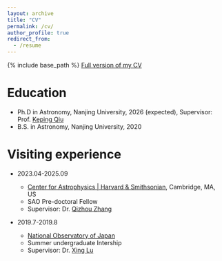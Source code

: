 ```yaml
---
layout: archive
title: "CV"
permalink: /cv/
author_profile: true
redirect_from:
  - /resume
---
```


{% include base_path %}
[Full version of my CV](https://github.com/xingpan1017/xingpan1017.github.io/files/xingpan_cv.pdf)

Education
======
* Ph.D in Astronomy, Nanjing University, 2026 (expected), Supervisor: Prof. [Keping Qiu](https://astronomy.nju.edu.cn/EN/People/Professor/20200707/i113710.html)
* B.S. in Astronomy, Nanjing University, 2020

Visiting experience
======
* 2023.04-2025.09
  * [Center for Astrophysics \| Harvard & Smithsonian](https://www.cfa.harvard.edu/), Cambridge, MA, US
  * SAO Pre-doctoral Fellow
  * Supervisor: Dr. [Qizhou Zhang](https://www.cfa.harvard.edu/people/qizhou-zhang)

* 2019.7-2019.8
  * [National Observatory of Japan](https://www.nao.ac.jp/en/)
  * Summer undergraduate Intership
  * Supervisor: Dr. [Xing Lu](https://xinglunju.github.io/)
